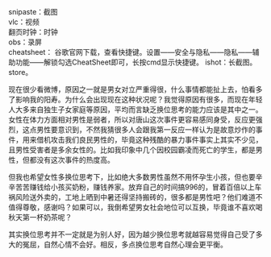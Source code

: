 snipaste：截图      
vlc：视频   
翻页时钟：时钟      
obs：录屏       
cheatsheet： 谷歌官网下载，查看快捷键。设置——安全与隐私——隐私——辅助功能——解锁勾选CheatSheet即可，长按cmd显示快捷键。
ishot：长截图。store。


现在很少看微博，原因之一就是男女对立严重得很，什么事情都能扯上去，怕看多了影响我的阳寿。为什么会出现现在这种状况呢？我觉得原因有很多，而现在年轻人大多来自独生子女家庭等原因，平均而言缺乏换位思考的能力应该是其中之一。女性在体力方面相对男性是弱者，所以对唐山这次事件更容易感同身受，反应更强烈，这点男性要意识到，不然我猜很多人会跟我第一反应一样认为是故意炒作的事件，用来借机攻击我们良民男性的，毕竟这种残酷的暴力事件事实上其实不少见，且男性受害者是多余女性的。比如我印象中几个因校园霸凌而死亡的学生，都是男性，但都没有这次事件的热度高。     

但我也希望女性多换位思考下，比如绝大多数男性虽然不用怀孕生小孩，但也要辛辛苦苦赚钱给小孩买奶粉，赚钱养家。放弃自己的时间搞996的，冒着百倍以上车祸风险送外卖的，工地上晒到中暑还得坚持搬砖的，很多都是男性吧？他们难道不值得尊敬，感谢吗？如果可以，我倒希望男女社会地位可以互换，毕竟谁不喜欢喝秋天第一杯奶茶呢？       

其实换位思考并不一定就是为别人好，因为越少换位思考就越容易觉得自己受了多大的冤屈，自然心情不会好。相反，多点换位思考自然心理会更平衡。